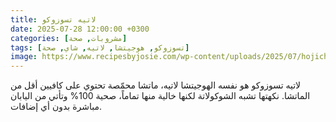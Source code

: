 ```yaml
---
title: لاتيه تسوزوكو
date: 2025-07-28 12:00:00 +0300
categories: [مشروبات, صحة]
tags: [تسوزوكو, هوجيتشا, لاتيه, شاي, صحة]
image: https://www.recipesbyjosie.com/wp-content/uploads/2025/07/hojicha-latte-1024x574.png
---
```


لاتيه تسوزوكو هو نفسه الهوجيتشا لاتيه، ماتشا محمّصة تحتوي على كافيين أقل من الماتشا. نكهتها تشبه الشوكولاتة لكنها خالية منها تماماً، صحية 100% وتأتي من اليابان مباشرة بدون أي إضافات. 